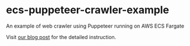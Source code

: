 # ecs-puppeteer-crawler-example

An example of web crawler using Puppeteer running on AWS ECS Fargate

Visit [our blog post](https://blog.innomizetech.com/2019/11/01/building-serverless-web-crawler-with-puppeteer-on-aws-fargate/) for the detailed instruction.
